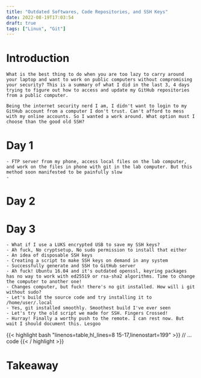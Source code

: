 ```yaml
---
title: "Outdated Softwares, Code Repositories, and SSH Keys"
date: 2022-08-19T17:03:54
draft: true
tags: ["Linux", "Git"]
---
```


# Introduction
    What is the best thing to do when you are too lazy to carry around your laptop and want to work on public computers without compromising your security? This is a summary of what I did in the last 3, 4 days trying to figure out how to access and update my GitHub repositories from a public computer. 

    Being the internet security nerd I am, I didn't want to login to my GitHub account from a computer I don't trust. Can't afford to mess with my online accounts. So I wanted a work around. What option must I choose than the good old SSH?

# Day 1
    - FTP server from my phone, access local files on the lab computer, and work on the files in phone with git in the lab computer. But this method soon manifested to be painfully slow
    - 

# Day 2

# Day 3
    - What if I use a LUKS encrypted USB to save my SSH keys?
    - Ah fuck, No cryptsetup, No sudo permission to install that either
    - An idea of disposable SSH keys
    - Creating a script to make SSH keys on demand in any system
    - Successfully generate and SSH to GitHub server
    - Ah fuck! Ubuntu 16.04 and it's outdated openssl, keyring packages has no way to work with ed25519 or rsa-sha2 algorithms. Time to change the computer to another one!
    - Changes computer, but fuck! there's no git installed. How will i git without sudo?
    - Let's build the source code and try installing it to /home/user/.local
    - Yes, git installed smoothly. Smoothest build I've ever seen
    - Let's try the old script we made for SSH. Fingers Crossed!
    - Hurray! Finally a worthy push to the remote. I can rest now. But wait I should document this. Lesgoo


{{< highlight bash "linenos=table,hl_lines=8 15-17,linenostart=199" >}}
// ... code
{{< / highlight >}}

# Takeaway
